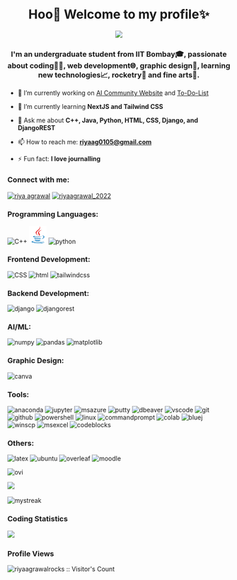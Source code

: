 <h1 align="center">Hoo👻 Welcome to my profile✨</h1>
<p align="center"> <img src="https://capsule-render.vercel.app/api?type=waving&color=10e8f4&height=150&section=header&text=Riya%20Agrawal&animation=fadeIn&fontColor=ffffff&Size=100"/> </p>
<h3 align="center">I'm an undergraduate student from IIT Bombay🎓, passionate about coding👩‍💻, web development🌐, graphic design🌸, learning new technologies📈, rocketry🚀 and fine arts🎨.</h3>

- 🔭 I’m currently working on [AI Community Website](https://github.com/ITC-Web-Team/BlogPostAICommunity) and [To-Do-List](https://github.com/RiyaAgrawalRocks/To-Do-List)

- 🌱 I’m currently learning **NextJS and Tailwind CSS**

- 💬 Ask me about **C++, Java, Python, HTML, CSS, Django, and DjangoREST**

- 📫 How to reach me: **riyaag0105@gmail.com**

- ⚡ Fun fact: **I love journalling**

<h3 align="left">Connect with me:</h3>
<p align="left">
<a href="https://www.linkedin.com/in/riya-agrawal-50374628b" target="blank"><img align="center" src="https://raw.githubusercontent.com/rahuldkjain/github-profile-readme-generator/master/src/images/icons/Social/linked-in-alt.svg" alt="riya agrawal" height="30" width="40" /></a>
<a href="https://instagram.com/riyaagrawal_2022" target="blank"><img align="center" src="https://raw.githubusercontent.com/rahuldkjain/github-profile-readme-generator/master/src/images/icons/Social/instagram.svg" alt="riyaagrawal_2022" height="30" width="40" /></a>
<!-- <a href="https://www.facebook.com/profile.php?id=100052806784525" target="blank"><img align="center" src="https://raw.githubusercontent.com/rahuldkjain/github-profile-readme-generator/master/src/images/icons/Social/facebook.svg" alt="riya agrawal" height="30" width="40" /></a>   
<a href="https://kaggle.com/riyaagrawalrocks" target="blank"><img align="center" src="https://raw.githubusercontent.com/rahuldkjain/github-profile-readme-generator/master/src/images/icons/Social/kaggle.svg" alt="riyaagrawalrocks" height="30" width="40" /></a>
<a href="https://www.hackerrank.com/@riyaag0105" target="blank"><img align="center" src="https://raw.githubusercontent.com/rahuldkjain/github-profile-readme-generator/master/src/images/icons/Social/hackerrank.svg" alt="@riyaag0105" height="30" width="40" /></a>
<a href="https://www.codechef.com/users/riyaag0105" target="blank"><img align="center" src="https://i.pinimg.com/originals/ef/3c/3f/ef3c3fd973ce6890b32d27be7a050b62.png" alt="riyaag0105" height="45" width="60" /></a>     -->
    
</p>

<h3 align="left">Programming Languages:</h3>
<p align="left">
<img src="https://cdn.jsdelivr.net/gh/devicons/devicon@latest/icons/cplusplus/cplusplus-original.svg" alt="C++" width="40" height="40"/>
<img src="https://raw.githubusercontent.com/devicons/devicon/master/icons/java/java-original.svg" alt="java" width="40" height="40"/> 
<img src="https://cdn.jsdelivr.net/gh/devicons/devicon@latest/icons/python/python-original.svg" alt="python" height="40" width="40" />
</p>
<h3 align="left">Frontend Development:</h3>  
<p align="left">
<img src="https://cdn.jsdelivr.net/gh/devicons/devicon@latest/icons/css3/css3-original.svg" alt="CSS" height="40" width="40" />
<img src="https://cdn.jsdelivr.net/gh/devicons/devicon@latest/icons/html5/html5-original.svg" 
  alt="html" height="40" width="40"/>
    <!--
<img src="https://cdn.jsdelivr.net/gh/devicons/devicon@latest/icons/javascript/javascript-original.svg" alt="javascript" height="40" width="50"/>
<img src="https://cdn.jsdelivr.net/gh/devicons/devicon@latest/icons/typescript/typescript-original.svg" alt="typescript" height="40" width="50"/> 
<img src="https://cdn.jsdelivr.net/gh/devicons/devicon@latest/icons/react/react-original.svg" alt="reactjs" height="40" width="50" />  
    -->
          
<img src="https://cdn.jsdelivr.net/gh/devicons/devicon@latest/icons/tailwindcss/tailwindcss-original.svg" alt="tailwindcss" height="40" width="50"/>

</p>
<h3 align="left">Backend Development:</h3>  
<p align="left">
<img src="https://cdn.jsdelivr.net/gh/devicons/devicon@latest/icons/django/django-plain.svg" 
   alt="django" height="40" width="40"/>
<img src="https://cdn.jsdelivr.net/gh/devicons/devicon@latest/icons/djangorest/djangorest-original.svg" alt="djangorest" height="40" width="50"/>
<!--
    <img src="https://cdn.jsdelivr.net/gh/devicons/devicon@latest/icons/mysql/mysql-original.svg" alt="mysql" height="40" width="50" />
-->                                          
</p>
 <h3 align="left">AI/ML:</h3> 
<p align="left">
<!-- <img src="https://cdn.jsdelivr.net/gh/devicons/devicon@latest/icons/tensorflow/tensorflow-original.svg" alt="tensorflow" height="40" width="40"/>    -->
<img src="https://cdn.jsdelivr.net/gh/devicons/devicon@latest/icons/numpy/numpy-original.svg" alt="numpy" height="40" width="50" />
<img src="https://cdn.jsdelivr.net/gh/devicons/devicon@latest/icons/pandas/pandas-original.svg" alt="pandas" height="40" width="50"/>
<img src="https://cdn.jsdelivr.net/gh/devicons/devicon@latest/icons/matplotlib/matplotlib-original.svg" alt="matplotlib" height="40" width="50"/>
<!--
    <img src="https://cdn.jsdelivr.net/gh/devicons/devicon@latest/icons/scikitlearn/scikitlearn-original.svg" alt="scikitlearn" height="40" width="50"/>      
    -->
</p>     

<h3 align="left">Graphic Design:</h3> 
<p align="left">
<!--    <img src="https://cdn.jsdelivr.net/gh/devicons/devicon@latest/icons/illustrator/illustrator-plain.svg" alt="adobe illustrator" height="40" width="40"/>
<img src="https://cdn.jsdelivr.net/gh/devicons/devicon@latest/icons/photoshop/photoshop-original.svg" alt="adobe photoshop" height="40" width="40"/>   -->
<img src="https://cdn.jsdelivr.net/gh/devicons/devicon@latest/icons/canva/canva-original.svg" alt="canva" height="40" width="40" />
</p>

<h3 align="left">Tools:</h3> 
<p align="left">
<img src="https://cdn.jsdelivr.net/gh/devicons/devicon@latest/icons/anaconda/anaconda-original.svg" alt="anaconda" height="40" width="40" />  
<img src="https://cdn.jsdelivr.net/gh/devicons/devicon@latest/icons/jupyter/jupyter-original.svg" alt="jupyter" height="40" width="40"/>
<img src="https://cdn.jsdelivr.net/gh/devicons/devicon@latest/icons/azure/azure-original.svg" alt="msazure" height="40" width="40" />
<img src="https://cdn.jsdelivr.net/gh/devicons/devicon@latest/icons/putty/putty-original.svg" alt="putty" height="40" width="40"/>
<img src="https://cdn.jsdelivr.net/gh/devicons/devicon@latest/icons/dbeaver/dbeaver-original.svg" alt="dbeaver" height="40" width="40"/>
<img src="https://cdn.jsdelivr.net/gh/devicons/devicon@latest/icons/vscode/vscode-original.svg" alt="vscode" height="40" width="40"/>
<img src="https://cdn.jsdelivr.net/gh/devicons/devicon@latest/icons/git/git-original.svg" alt="git" height="40" width="40" />
<img src="https://static-00.iconduck.com/assets.00/github-icon-1024x994-4h5sdmko.png" alt="github" height="40" width="40" />
<img src="https://cdn.jsdelivr.net/gh/devicons/devicon@latest/icons/powershell/powershell-original.svg" alt="powershell" height="40" width="40"/>
<img src="https://cdn.jsdelivr.net/gh/devicons/devicon@latest/icons/linux/linux-original.svg" alt="linux" height="40" width="40"/>
<img src="https://cdn1.iconfinder.com/data/icons/metro-ui-dock-icon-set--icons-by-dakirby/512/Command_Prompt.png" alt="commandprompt" height="40" width="40"/>
<img src="https://upload.wikimedia.org/wikipedia/commons/thumb/d/d0/Google_Colaboratory_SVG_Logo.svg/2560px-Google_Colaboratory_SVG_Logo.svg.png" alt="colab" height="40" width="60"/>
<img src="https://encrypted-tbn0.gstatic.com/images?q=tbn:ANd9GcTm4YCKCHw2EochOKdSEoGgCxv7SDl4Uk5cJA&s" alt="bluej" height="40" width="40"/>   
<img src="https://upload.wikimedia.org/wikipedia/commons/4/4f/WinSCP_6_Logo.png" alt="winscp" height="40" width="40"/>   
<img src="https://cdn-icons-png.flaticon.com/512/888/888850.png" alt="msexcel" height="40" width="40"/>  
<img src="https://petrurares.md/media/PosterVideo/pngwing.com.png" alt="codeblocks" height="40" width="40"/>  
</p>

<h3 align="left">Others:</h3> 
<p align="left">
    <!--
<img src="https://cdn.jsdelivr.net/gh/devicons/devicon@latest/icons/arduino/arduino-original.svg" alt="arduino" height="40" width="40"/> -->
<img src="https://i.sstatic.net/ogimG.png" alt="latex" height="30" width="70"/>
<img src="https://cdn.jsdelivr.net/gh/devicons/devicon@latest/icons/ubuntu/ubuntu-original.svg" alt="ubuntu" height="40" width="40"/>
<img src="https://a.fsdn.com/allura/s/overleaf/icon?1649743682?&w=148" alt="overleaf" height="40" width="40"/>                           
<img src="https://cdn.jsdelivr.net/gh/devicons/devicon@latest/icons/moodle/moodle-plain.svg" alt="moodle" height="40" width="40"/>
                       
<!--  <img src="https://cdn.jsdelivr.net/gh/devicons/devicon@latest/icons/postman/postman-original.svg" alt="postman" height="40" width="40"/>     -->
          
          
</p>

<p><img src="https://github-readme-stats.vercel.app/api/top-langs?username=riyaagrawalrocks&show_icons=true&locale=en&layout=compact&theme=tokyonight" alt="ovi" /></p>
    
<p><picture>
  <source
    srcset="https://github-readme-stats.vercel.app/api?username=riyaagrawalrocks&show_icons=true&theme=tokyonight"
    media="(prefers-color-scheme: dark)"
  />
  <img src="https://github-readme-stats.vercel.app/api?username=riyaagrawalrocks&show_icons=true" />
</picture></p>

<p><img src="https://github-readme-streak-stats.herokuapp.com/?user=riyaagrawalrocks&theme=tokyonight" alt="mystreak"/></p>

<h3 align="left">Coding Statistics</h3>
<a href="https://wakatime.com"><img src="https://wakatime.com/share/@39cfbffc-5ac7-42df-b6a7-6305e86d423e/cb02cee5-82ae-4d29-9d78-fc3ea3ee0ae0.png" /></a>

<!-- <h3 align="left">LeetCode Statistics:</h3>
<a href="https://leetcode.com/RiyaAgrawalRocks"><img src="https://leetcard.jacoblin.cool/RiyaAgrawalRocks?theme=dark&ext=heatmap&cache=60" alt="Leetcode Stats"></a>  -->

<h3 align="left">Profile Views</h3>
<p><img src="https://profile-counter.glitch.me/{riyaagrawalrocks}/count.svg" alt="riyaagrawalrocks :: Visitor's Count" /></p>

<!--
**RiyaAgrawalRocks/RiyaAgrawalRocks** is a ✨ _special_ ✨ repository because its `README.md` (this file) appears on your GitHub profile.

Here are some ideas to get you started:

- 🔭 I’m currently working on ...
- 🌱 I’m currently learning ...
- 👯 I’m looking to collaborate on ...
- 🤔 I’m looking for help with ...
- 💬 Ask me about ...
- 📫 How to reach me: ...
- 😄 Pronouns: ...
- ⚡ Fun fact: ...
-->
